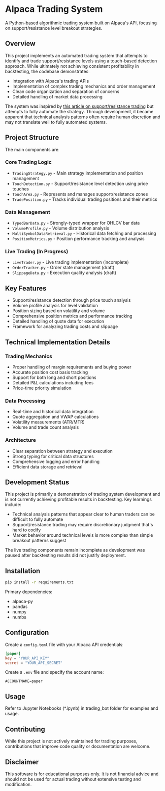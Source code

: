 # Alpaca Trading System

A Python-based algorithmic trading system built on Alpaca's API, focusing on support/resistance level breakout strategies.

## Overview

This project implements an automated trading system that attempts to identify and trade support/resistance levels using a touch-based detection approach. While ultimately not achieving consistent profitability in backtesting, the codebase demonstrates:

- Integration with Alpaca's trading APIs
- Implementation of complex trading mechanics and order management
- Clean code organization and separation of concerns
- Detailed handling of market data processing

The system was inspired by [this article on support/resistance trading](MEDIUM_POST_LINK) but attempts to fully automate the strategy. Through development, it became apparent that technical analysis patterns often require human discretion and may not translate well to fully automated systems.

## Project Structure

The main components are:

### Core Trading Logic
- `TradingStrategy.py` - Main strategy implementation and position management
- `TouchDetection.py` - Support/resistance level detection using price touches
- `TouchArea.py` - Represents and manages support/resistance zones
- `TradePosition.py` - Tracks individual trading positions and their metrics

### Data Management
- `TypedBarData.py` - Strongly-typed wrapper for OHLCV bar data
- `VolumeProfile.py` - Volume distribution analysis
- `MultiSymbolDataRetrieval.py` - Historical data fetching and processing
- `PositionMetrics.py` - Position performance tracking and analysis

### Live Trading (In Progress)
- `LiveTrader.py` - Live trading implementation (incomplete)
- `OrderTracker.py` - Order state management (draft)
- `SlippageData.py` - Execution quality analysis (draft)

## Key Features

- Support/resistance detection through price touch analysis
- Volume profile analysis for level validation
- Position sizing based on volatility and volume
- Comprehensive position metrics and performance tracking
- Detailed handling of quote data for execution
- Framework for analyzing trading costs and slippage

## Technical Implementation Details

### Trading Mechanics
- Proper handling of margin requirements and buying power
- Accurate position cost basis tracking
- Support for both long and short positions
- Detailed P&L calculations including fees
- Price-time priority simulation

### Data Processing
- Real-time and historical data integration
- Quote aggregation and VWAP calculations
- Volatility measurements (ATR/MTR)
- Volume and trade count analysis

### Architecture
- Clear separation between strategy and execution
- Strong typing for critical data structures
- Comprehensive logging and error handling
- Efficient data storage and retrieval

## Development Status

This project is primarily a demonstration of trading system development and is not currently achieving profitable results in backtesting. Key learnings include:

- Technical analysis patterns that appear clear to human traders can be difficult to fully automate
- Support/resistance trading may require discretionary judgment that's hard to codify
- Market behavior around technical levels is more complex than simple breakout patterns suggest

The live trading components remain incomplete as development was paused after backtesting results did not justify deployment.

## Installation

```bash
pip install -r requirements.txt
```

Primary dependencies:
- alpaca-py
- pandas
- numpy
- numba

## Configuration

Create a `config.toml` file with your Alpaca API credentials:
```toml
[paper]
key = "YOUR_API_KEY"
secret = "YOUR_API_SECRET"
```

Create a `.env` file and specify the account name:
```env
ACCOUNTNAME=paper
```

## Usage

Refer to Jupyter Notebooks (*.ipynb) in trading_bot folder for examples and usage.

## Contributing

While this project is not actively maintained for trading purposes, contributions that improve code quality or documentation are welcome.

## Disclaimer

This software is for educational purposes only. It is not financial advice and should not be used for actual trading without extensive testing and modification.